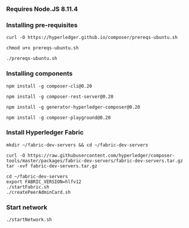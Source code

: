 ### Requires Node.JS 8.11.4

### Installing pre-requisites

```
curl -O https://hyperledger.github.io/composer/prereqs-ubuntu.sh

chmod u+x prereqs-ubuntu.sh

./prereqs-ubuntu.sh

```

### Installing components

```
npm install -g composer-cli@0.20
```

```
npm install -g composer-rest-server@0.20
```

```
npm install -g generator-hyperledger-composer@0.20
```

```
npm install -g composer-playground@0.20
```

### Install Hyperledger Fabric

```
mkdir ~/fabric-dev-servers && cd ~/fabric-dev-servers

curl -O https://raw.githubusercontent.com/hyperledger/composer-tools/master/packages/fabric-dev-servers/fabric-dev-servers.tar.gz
tar -xvf fabric-dev-servers.tar.gz
```

```
cd ~/fabric-dev-servers
export FABRIC_VERSION=hlfv12
./startFabric.sh
./createPeerAdminCard.sh
```

### Start network

```
./startNetwork.sh
```